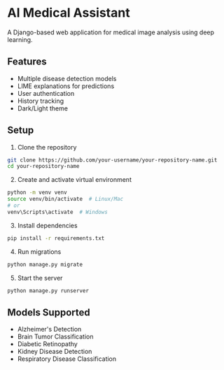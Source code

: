 # AI Medical Assistant

A Django-based web application for medical image analysis using deep learning.

## Features
- Multiple disease detection models
- LIME explanations for predictions
- User authentication
- History tracking
- Dark/Light theme

## Setup
1. Clone the repository
```bash
git clone https://github.com/your-username/your-repository-name.git
cd your-repository-name
```

2. Create and activate virtual environment
```bash
python -m venv venv
source venv/bin/activate  # Linux/Mac
# or
venv\Scripts\activate  # Windows
```

3. Install dependencies
```bash
pip install -r requirements.txt
```

4. Run migrations
```bash
python manage.py migrate
```

5. Start the server
```bash
python manage.py runserver
```

## Models Supported
- Alzheimer's Detection
- Brain Tumor Classification
- Diabetic Retinopathy
- Kidney Disease Detection
- Respiratory Disease Classification 